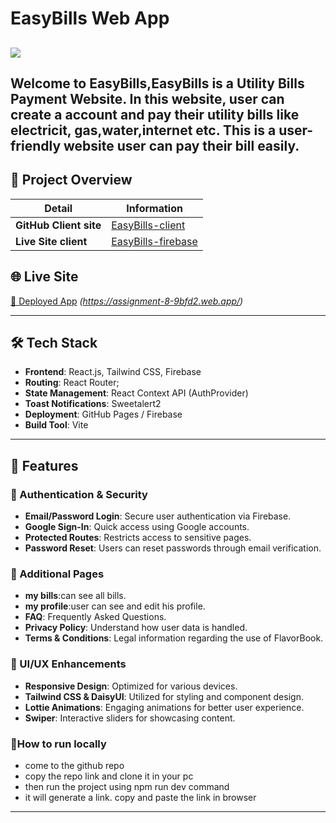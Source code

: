 # EasyBills Web App

## <img src="https://i.postimg.cc/fTPmp331/project1.png">

Welcome to **EasyBills**,EasyBills is a Utility Bills Payment Website. In this website, user can create a account and pay their utility bills like electricit, gas,water,internet etc. This is a user-friendly website user can pay their bill easily.
---

## 📌 Project Overview

| Detail                 | Information                                                                        |
| ---------------------- | ---------------------------------------------------------------------------------- |
| **GitHub Client site** | [EasyBills-client](https://github.com/atikur-2003/easybills)         |
| **Live Site client**   | [EasyBills-firebase](https://assignment-8-9bfd2.web.app/)                                            |

## 🌐 Live Site

[🔗 Deployed App](#) _(https://assignment-8-9bfd2.web.app/)_

---

## 🛠️ Tech Stack

- **Frontend**: React.js, Tailwind CSS, Firebase
- **Routing**: React Router;
- **State Management**: React Context API (AuthProvider)
- **Toast Notifications**: Sweetalert2
- **Deployment**: GitHub Pages / Firebase
- **Build Tool**: Vite
---

## 🚀 Features

### 🔐 Authentication & Security

- **Email/Password Login**: Secure user authentication via Firebase.
- **Google Sign-In**: Quick access using Google accounts.
- **Protected Routes**: Restricts access to sensitive pages.
- **Password Reset**: Users can reset passwords through email verification.

### 📄 Additional Pages

- **my bills**:can see all bills.
- **my profile**:user can see and edit his profile.
- **FAQ**: Frequently Asked Questions.
- **Privacy Policy**: Understand how user data is handled.
- **Terms & Conditions**: Legal information regarding the use of FlavorBook.

### 🎨 UI/UX Enhancements

- **Responsive Design**: Optimized for various devices.
- **Tailwind CSS & DaisyUI**: Utilized for styling and component design.
- **Lottie Animations**: Engaging animations for better user experience.
- **Swiper**: Interactive sliders for showcasing content.

### 🎨How to run locally

- come to the github repo
- copy the repo link and clone it in your pc
- then run the project using npm run dev command
- it will generate a link. copy and paste the link in browser

---
